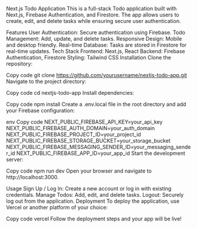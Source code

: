 Next.js Todo Application
This is a full-stack Todo application built with Next.js, Firebase Authentication, and Firestore. The app allows users to create, edit, and delete tasks while ensuring secure user authentication.

Features
User Authentication: Secure authentication using Firebase.
Todo Management: Add, update, and delete tasks.
Responsive Design: Mobile and desktop friendly.
Real-time Database: Tasks are stored in Firestore for real-time updates.
Tech Stack
Frontend: Next.js, React
Backend: Firebase Authentication, Firestore
Styling: Tailwind CSS
Installation
Clone the repository:

 
Copy code
git clone https://github.com/yourusername/nextjs-todo-app.git
Navigate to the project directory:

 
Copy code
cd nextjs-todo-app
Install dependencies:

 
Copy code
npm install
Create a .env.local file in the root directory and add your Firebase configuration:

env
Copy code
NEXT_PUBLIC_FIREBASE_API_KEY=your_api_key
NEXT_PUBLIC_FIREBASE_AUTH_DOMAIN=your_auth_domain
NEXT_PUBLIC_FIREBASE_PROJECT_ID=your_project_id
NEXT_PUBLIC_FIREBASE_STORAGE_BUCKET=your_storage_bucket
NEXT_PUBLIC_FIREBASE_MESSAGING_SENDER_ID=your_messaging_sender_id
NEXT_PUBLIC_FIREBASE_APP_ID=your_app_id
Start the development server:

 
Copy code
npm run dev
Open your browser and navigate to http://localhost:3000.

Usage
Sign Up / Log In: Create a new account or log in with existing credentials.
Manage Todos: Add, edit, and delete tasks.
Logout: Securely log out from the application.
Deployment
To deploy the application, use Vercel or another platform of your choice:

 
Copy code
vercel
Follow the deployment steps and your app will be live!